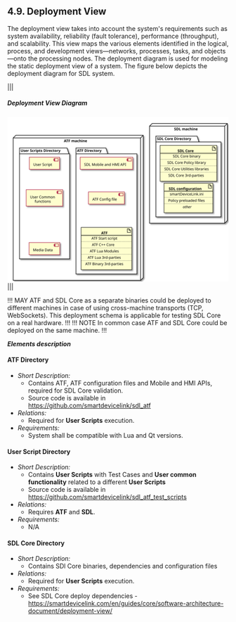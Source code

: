 ## 4.9. Deployment View

The deployment view takes into account the system's requirements such as system availability, reliability (fault tolerance), performance (throughput), and scalability. This view maps the various elements identified in the logical, process, and development views—networks, processes, tasks, and objects—onto the processing nodes.
The deployment diagram is used for modeling the static deployment view of a system.
The figure below depicts the deployment diagram for SDL system.

|||
##### Deployment View Diagram
![Deployment View](./assets/deployment.svg)
|||

!!! MAY
ATF and SDL Core as a separate binaries could be deployed to different machines in case of using cross-machine transports (TCP, WebSockets).
This deployment schema is applicable for testing SDL Core on a real hardware.
!!!
!!! NOTE
In common case ATF and SDL Core could be deployed on the same machine.
!!!

***Elements description***

#### ATF Directory
  - *Short Description:*
    - Contains ATF, ATF configuration files and Mobile and HMI APIs, required for SDL Core validation.
    - Source code is available in <https://github.com/smartdevicelink/sdl_atf>
  - *Relations:*
    - Required for **User Scripts** execution.
  - *Requirements:*
    - System shall be compatible with Lua and Qt versions.

#### User Script Directory
  - *Short Description:*
    - Contains **User Scripts** with Test Cases and **User common functionality** related to a different **User Scripts**
    - Source code is available in <https://github.com/smartdevicelink/sdl_atf_test_scripts>
  - *Relations:*
    - Requires **ATF** and **SDL**.
  - *Requirements:*
    - N/A

#### SDL Core Directory
  - *Short Description:*
    - Contains SDl Core binaries, dependencies and configuration files
  - *Relations:*
    - Required for **User Scripts** execution.
  - *Requirements:*
    - See SDL Core deploy dependencies - <https://smartdevicelink.com/en/guides/core/software-architecture-document/deployment-view/>

